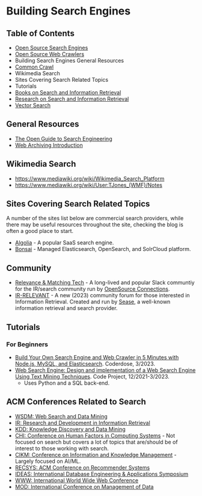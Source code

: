 # Building Search Engines

## Table of Contents
- [Open Source Search Engines](OpenSourceSearchEngines.md)
- [Open Source Web Crawlers](WebCrawlers.md)
- Building Search Engines General Resources
- [Common Crawl](CommonCrawl.md)
- Wikimedia Search
- Sites Covering Search Related Topics
- Tutorials
- [Books on Search and Information Retrieval](/research/books-research.md)
- [Research on Search and Information Retrieval](/research/research-main.md)
- [Vector Search](/vector-search/vector-basics.md)


## General Resources
- [The Open Guide to Search Engineering](https://github.com/open-guides/og-search-engineering)
- [Web Archiving Introduction](/web-archiving/archiving-introduction.md)

## Wikimedia Search
- https://www.mediawiki.org/wiki/Wikimedia_Search_Platform
- https://www.mediawiki.org/wiki/User:TJones_(WMF)/Notes

## Sites Covering Search Related Topics
A number of the sites list below are commercial search providers, while there may be useful resources throughout the site, checking the blog is often a good place to start.
- [Algolia](https://algolia.com/) - A popular SaaS search engine.
- [Bonsai](https://bonsai.io/) - Managed Elasticsearch, OpenSearch, and SolrCloud platform.

## Community
- [Relevance & Matching Tech](https://www.opensourceconnections.com/slack) - A long-lived and popular Slack communtiy for the IR/search community run by [OpenSource Connections](https://www.opensourceconnections.com/).
- [IR-RELEVANT](https://ir-relevant.net/) - A new (2023) community forum for those interested in Information Retrieval. Created and run by [Sease](https://sease.io/), a well-known information retrieval and search provider. 

## Tutorials

### For Beginners
- [Build Your Own Search Engine and Web Crawler in 5 Minutes with Node.js, MySQL, and Elasticsearch](https://coderdose.com/build-your-own-search-engine-and-web-crawler-in-5-minutes-with-node-js-mysql-and-elasticsearch/). Coderdose, 3/2023.
- [Web Search Engine: Design and implementation of a Web Search Engine Using Text Mining Techniques](https://www.codeproject.com/Articles/5319612/Web-Search-Engine). Code Project, 12/2021-3/2023.
    - Uses Python and a SQL back-end.

## ACM Conferences Related to Search
- [WSDM: Web Search and Data Mining](https://dl.acm.org/conference/wsdm)
- [IR: Research and Development in Information Retrieval](https://dl.acm.org/conference/ir)
- [KDD: Knowledge Discovery and Data Mining](https://dl.acm.org/conference/kdd)
- [CHI: Conference on Human Factors in Computing Systems](https://dl.acm.org/conference/chi) - Not focused on search but covers a lot of topics that are/should be of interest to those working with search.
- [CIKM: Conference on Information and Knowledge Management](https://dl.acm.org/conference/cikm) - Largely focused on AI/ML.
- [RECSYS: ACM Conference on Recommender Systems](https://dl.acm.org/conference/recsys)
- [IDEAS: International Database Engineering & Applications Symposium](https://dl.acm.org/conference/ideas)
- [WWW: International World Wide Web Conference](https://dl.acm.org/conference/www)
- [MOD: International Conference on Management of Data](https://dl.acm.org/conference/mod)
